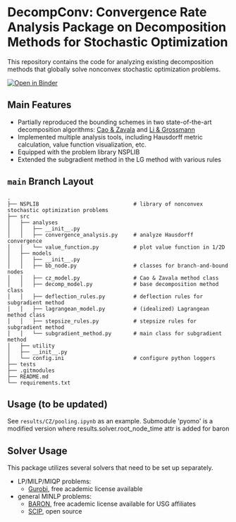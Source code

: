# DecompConv: Convergence Rate Analysis Package on Decomposition Methods for Stochastic Optimization

This repository contains the code for analyzing existing decomposition methods
that globally solve nonconvex stochastic optimization problems.

[![Open in Binder](https://mybinder.org/badge_logo.svg)](https://mybinder.org/v2/gh/yship1002/decomp/HEAD?urlpath=voila%2Frender%2Flauncher.ipynb)

## Main Features
- Partially reproduced the bounding schemes in two state-of-the-art decomposition algorithms: [Cao & Zavala](https://link.springer.com/article/10.1007/s10898-019-00769-y) and [Li & Grossmann](https://link.springer.com/article/10.1007/s10898-019-00816-8)
- Implemented multiple analysis tools, including Hausdorff metric calculation, value function visualization, etc.
- Equipped with the problem library NSPLIB
- Extended the subgradient method in the LG method with various rules

## `main` Branch Layout
```
.
├── NSPLIB                              # library of nonconvex stochastic optimization problems
├── src
│   ├── analyses
│   │   ├── __init__.py
│   │   ├── convergence_analysis.py     # analyze Hausdorff convergence
│   │   └── value_function.py           # plot value function in 1/2D
│   ├── models
│   │   ├── __init__.py
│   │   ├── bb_node.py                  # classes for branch-and-bound nodes
│   │   ├── cz_model.py                 # Cao & Zavala method class
│   │   ├── decomp_model.py             # base decomposition method class
│   │   ├── deflection_rules.py         # deflection rules for subgradient method
│   │   ├── lagrangean_model.py         # (idealized) Lagrangean method class
│   │   ├── stepsize_rules.py           # stepsize rules for subgradient method
│   │   └── subgradient_method.py       # main class for subgradient method
│   ├── utility
│   ├── __init__.py
│   └── config.ini                      # configure python loggers
├── tests
├── .gitmodules
├── README.md
└── requirements.txt
```

## Usage (to be updated)

See `results/CZ/pooling.ipynb` as an example.
Submodule 'pyomo' is a modified version where results.solver.root_node_time attr is added for baron

## Solver Usage

This package utilizes several solvers that need to be set up separately.

- LP/MILP/MIQP problems:
    - [Gurobi](https://www.gurobi.com), free academic license available
- general MINLP problems:
    - [BARON](https://minlp.com/baron-solver), free academic license available for USG affiliates
    - [SCIP](https://www.scipopt.org), open source
